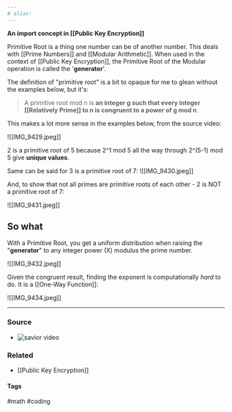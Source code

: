 ```yaml
---
# alias:
---
```

**An import concept in [[Public Key Encryption]]**

Primitive Root is a thing one number can be of another number. This deals with [[Prime Numbers]] and [[Modular Arithmetic]]. When used in the context of [[Public Key Encryption]], the Primitive Root of the Modular operation is called the '**generator**'.

The definition of "primitive root" is a bit to opaque for me to glean without the examples below, but it's:
> A primitive root mod n is **an integer g such that every integer [[Relatively Prime]] to n is congruent to a power of g mod n**.

This makes a lot more sense in the examples below, from the source video:

![[IMG_9429.jpeg]]

2 is a primitive root of 5 because 2^1 mod 5 all the way through 2^(5-1) mod 5 give **unique values**.

Same can be said for 3 is a primitive root of 7:
![[IMG_9430.jpeg]]

And, to show that not all primes are primitive roots of each other - 2 is NOT a primitive root of 7:

![[IMG_9431.jpeg]]

## So what

With a Primitive Root, you get a uniform distribution when raising the "**generator**" to any integer power (X) modulus the prime number.

![[IMG_9432.jpeg]]

Given the congruent result, finding the exponent is computationally *hard* to do. It is a [[One-Way Function]]:

![[IMG_9434.jpeg]]

---
### Source
- ![savior video](https://youtu.be/DKy98FWHwdg)

### Related
- [[Public Key Encryption]]

#### Tags
#math #coding 